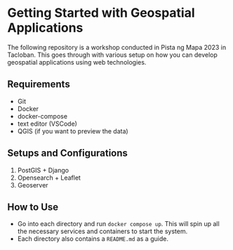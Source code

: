 # Getting Started with Geospatial Applications

The following repository is a workshop conducted in Pista ng Mapa 2023 in Tacloban. This goes through with various setup on how you can develop geospatial applications using web technologies.

## Requirements

- Git
- Docker
- docker-compose
- text editor (VSCode)
- QGIS (if you want to preview the data)

## Setups and Configurations

1. PostGIS + Django
2. Opensearch + Leaflet
3. Geoserver

## How to Use

- Go into each directory and run `docker compose up`. This will spin up all the necessary services and containers to start the system.
- Each directory also contains a `README.md` as a guide.
